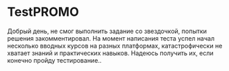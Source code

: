 # TestPROMO

Добрый день, не смог выполнить задание со звездочкой, попытки решения закомментировал. На момент написания теста успел начал несколько вводных курсов на разных платформах, катастрофически не хватает знаний и практических навыков. Надеюсь получить их, если конечно пройду тестирование..

